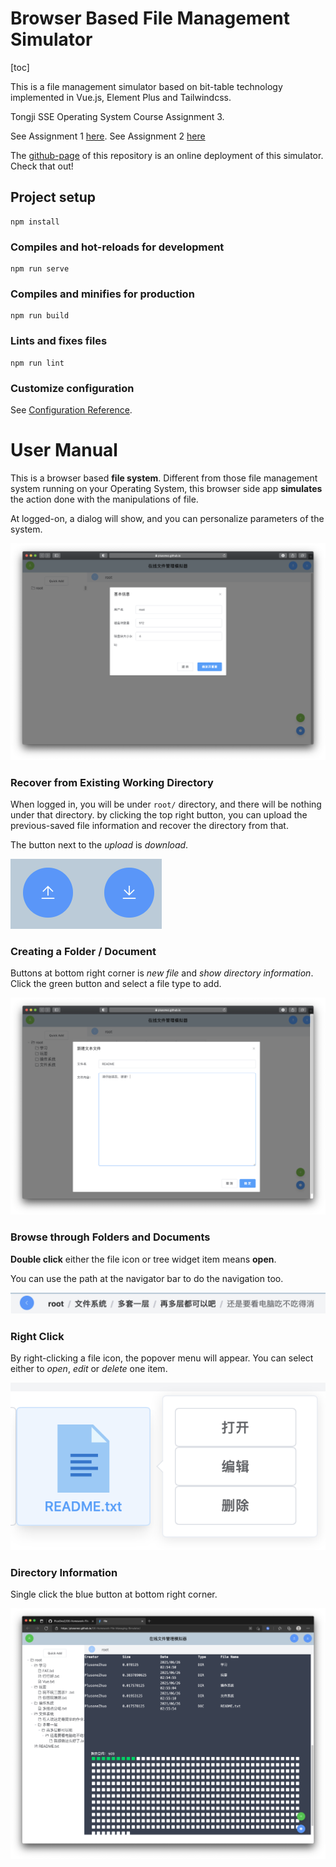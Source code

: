 # Browser Based File Management Simulator

[toc]

This is a file management simulator based on bit-table technology implemented in Vue.js, Element Plus and Tailwindcss.

Tongji SSE Operating System Course Assignment 3.

See Assignment 1 [here](https://github.com/PlusOneZ/OS-Homework-Elevator-Dispatching).
See Assignment 2 [here](https://github.com/PlusOneZ/OS-Homework-Memory-Allocation)

The [github-page](#) of this repository is an online deployment of this simulator. Check that out!


## Project setup
```
npm install
```

### Compiles and hot-reloads for development
```
npm run serve
```

### Compiles and minifies for production
```
npm run build
```

### Lints and fixes files
```
npm run lint
```

### Customize configuration
See [Configuration Reference](https://cli.vuejs.org/config/).


# User Manual

This is a browser based **file system**. Different from those file
management system running on your Operating System, this browser side
app **simulates** the action done with the manipulations of file.

At logged-on, a dialog will show, and you can personalize parameters of the system.

<img src="doc/docimg/start.png" alt="">

### Recover from Existing Working Directory

When logged in, you will be under `root/` directory, and there will be nothing under that directory. by clicking the top right button, you can upload the previous-saved file information and recover the directory from that.

The button next to the *upload* is *download*.

<img src='doc/docimg/upNdown.png' alt="">

### Creating a Folder / Document

Buttons at bottom right corner is *new file* and *show directory information*. Click the green button and select a file type to add.

<img src='doc/docimg/newDoc.png' alt="">

### Browse through Folders and Documents

**Double click** either the file icon or tree widget item means **open**.

You can use the path at the navigator bar to do the navigation too.

<img src='doc/docimg/path.png' alt="">

### Right Click

By right-clicking a file icon, the popover menu will appear. You can select either to *open*, *edit* or *delete* one item.

<img src='doc/docimg/rightClick.png' alt="">

### Directory Information

Single click the blue button at bottom right corner.

<img src='doc/docimg/FAT.png' alt="">
